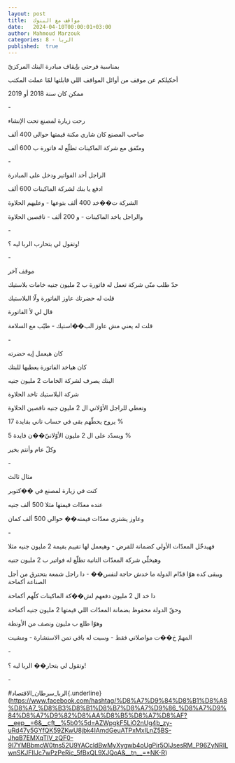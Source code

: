 ```yaml
---
layout: post
title:  مواقف مع البنوك
date:   2024-04-10T00:00:01+03:00
author: Mahmoud Marzouk
categories: 8 - الربا
published:  true
---
```

بمناسبة فرحتي بإيقاف مبادرة البنك المركزيّ

أحكيلكم عن موقف من أوائل المواقف اللي قابلتها لمّا عملت
المكتب

ممكن كان سنة 2018 أو 2019

\-

رحت زيارة لمصنع تحت الإنشاء

صاحب المصنع كان شاري مكنة قيمتها حوالي 400 ألف

ومتّفق مع شركة الماكينات تطلّع له فاتورة ب 600 ألف

\-

الراجل أخد الفواتير ودخل على المبادرة

ادفع يا بنك لشركة الماكينات 600 ألف

الشركة ت��خد 400 ألف بتوعها - وعليهم الحلاوة

والراجل ياخد الماكينات - و 200 ألف - ناقصين الحلاوة

\-

وتقول لي بتحارب الربا ليه ؟!

\-

موقف آخر

حدّ طلب منّي شركة تعمل له فاتورة ب 2 مليون جنيه خامات بلاستيك

قلت له حضرتك عاوز الفاتورة ولّا البلاستيك

قال لي لأ الفاتورة

قلت له يعني مش عاوز الب��استيك - طيّب مع السلامة

\-

كان هيعمل إيه حضرته

كان هياخد الفاتورة يعطيها للبنك

البنك يصرف لشركة الخامات 2 مليون جنيه

شركة البلاستيك تاخد الحلاوة

وتعطي للراجل الأوّلاني ال 2 مليون جنيه ناقصين الحلاوة

يروح يحطّهم بقى في حساب تاني بفايدة 17 %

ويسدّد على ال 2 مليون الأوّلانيّ��ن فايدة 5 %

وكلّ عام وأنتم بخير

\-

مثال ثالث

كنت في زيارة لمصنع في ��كتوبر

عنده معدّات قيمتها مثلا 500 ألف جنيه

وعاوز يشتري معدّات قيمته�� حوالي 500 ألف كمان

\-

فهيدخّل المعدّات الأولى كضمانة للقرض - وهيعمل لها تقييم بقيمة 2 مليون
جنيه مثلا

وهيخلّي شركة المعدّات التانية تطلّع له فواتير ب 2 مليون جنيه

ويبقى كده هوّا قدّام الدولة ما خدش حاجة لنفس�� - دا راجل شمعة بتحترق من
أجل الصناعة أكماحة

دا خد ال 2 مليون دفعهم لش��كة الماكينات كلّهم أكماحة

وحقّ الدولة محفوظ بضمانة المعدّات اللي قيمتها 2 مليون جنيه
أكماحة

وهوّا طلع ب مليون ونصف من الأونطة

المهمّ خ��ت مواصلاتي فقط - وسبت له باقي تمن الاستشارة - ومشيت

\-

وتقول لي بتحار�� الربا ليه ؟!

\-

\#الربا_سرطان_الاقتصاد{.underline}(https://www.facebook.com/hashtag/%D8%A7%D9%84%D8%B1%D8%A8%D8%A7_%D8%B3%D8%B1%D8%B7%D8%A7%D9%86_%D8%A7%D9%84%D8%A7%D9%82%D8%AA%D8%B5%D8%A7%D8%AF?__eep__=6&__cft__%5b0%5d=AZWpgkF5LiO2nUg4b_zy-uRd47y5GYfQK59ZKwU8jbk4IAmdGeuATPxMxILnZ5BS-JhqB7EMXqTlV_zQF0-9I7YMBbmcW0tns52U9YACcldBwMyXygwb4oUgPir5OlJsesRM_P96ZyNRILwnSKJFIlJc7wPzPeRic_5fBxQL9XJQoA&__tn__=*NK-R)
